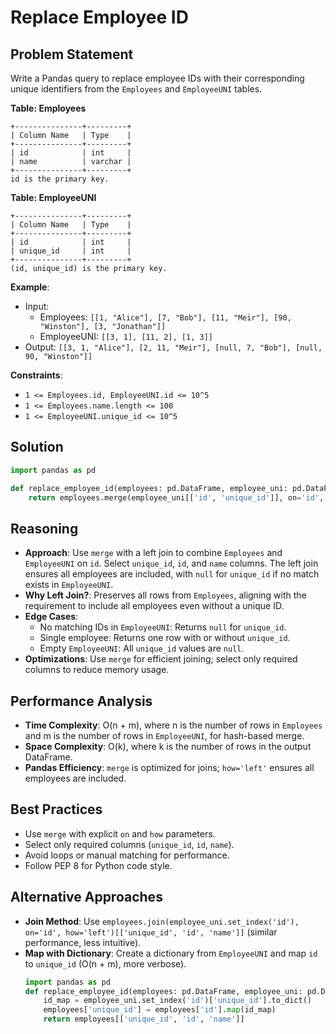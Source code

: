 # Replace Employee ID

## Problem Statement
Write a Pandas query to replace employee IDs with their corresponding unique identifiers from the `Employees` and `EmployeeUNI` tables.

**Table: Employees**
```
+---------------+---------+
| Column Name   | Type    |
+---------------+---------+
| id            | int     |
| name          | varchar |
+---------------+---------+
id is the primary key.
```

**Table: EmployeeUNI**
```
+---------------+---------+
| Column Name   | Type    |
+---------------+---------+
| id            | int     |
| unique_id     | int     |
+---------------+---------+
(id, unique_id) is the primary key.
```

**Example**:
- Input:
  - Employees: `[[1, "Alice"], [7, "Bob"], [11, "Meir"], [90, "Winston"], [3, "Jonathan"]]`
  - EmployeeUNI: `[[3, 1], [11, 2], [1, 3]]`
- Output: `[[3, 1, "Alice"], [2, 11, "Meir"], [null, 7, "Bob"], [null, 90, "Winston"]]`

**Constraints**:
- `1 <= Employees.id, EmployeeUNI.id <= 10^5`
- `1 <= Employees.name.length <= 100`
- `1 <= EmployeeUNI.unique_id <= 10^5`

## Solution
```python
import pandas as pd

def replace_employee_id(employees: pd.DataFrame, employee_uni: pd.DataFrame) -> pd.DataFrame:
    return employees.merge(employee_uni[['id', 'unique_id']], on='id', how='left')[['unique_id', 'id', 'name']]
```

## Reasoning
- **Approach**: Use `merge` with a left join to combine `Employees` and `EmployeeUNI` on `id`. Select `unique_id`, `id`, and `name` columns. The left join ensures all employees are included, with `null` for `unique_id` if no match exists in `EmployeeUNI`.
- **Why Left Join?**: Preserves all rows from `Employees`, aligning with the requirement to include all employees even without a unique ID.
- **Edge Cases**:
  - No matching IDs in `EmployeeUNI`: Returns `null` for `unique_id`.
  - Single employee: Returns one row with or without `unique_id`.
  - Empty `EmployeeUNI`: All `unique_id` values are `null`.
- **Optimizations**: Use `merge` for efficient joining; select only required columns to reduce memory usage.

## Performance Analysis
- **Time Complexity**: O(n + m), where n is the number of rows in `Employees` and m is the number of rows in `EmployeeUNI`, for hash-based merge.
- **Space Complexity**: O(k), where k is the number of rows in the output DataFrame.
- **Pandas Efficiency**: `merge` is optimized for joins; `how='left'` ensures all employees are included.

## Best Practices
- Use `merge` with explicit `on` and `how` parameters.
- Select only required columns (`unique_id`, `id`, `name`).
- Avoid loops or manual matching for performance.
- Follow PEP 8 for Python code style.

## Alternative Approaches
- **Join Method**: Use `employees.join(employee_uni.set_index('id'), on='id', how='left')[['unique_id', 'id', 'name']]` (similar performance, less intuitive).
- **Map with Dictionary**: Create a dictionary from `EmployeeUNI` and map `id` to `unique_id` (O(n + m), more verbose).
  ```python
  import pandas as pd
  def replace_employee_id(employees: pd.DataFrame, employee_uni: pd.DataFrame) -> pd.DataFrame:
      id_map = employee_uni.set_index('id')['unique_id'].to_dict()
      employees['unique_id'] = employees['id'].map(id_map)
      return employees[['unique_id', 'id', 'name']]
  ```